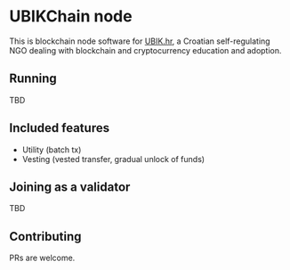 # UBIKChain node

This is blockchain node software for [UBIK.hr](https://ubik.hr), a Croatian self-regulating NGO dealing with blockchain and cryptocurrency education and adoption.

## Running

TBD

## Included features

- Utility (batch tx)
- Vesting (vested transfer, gradual unlock of funds)

## Joining as a validator

TBD

## Contributing

PRs are welcome.
